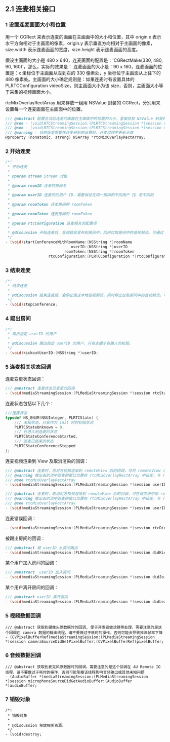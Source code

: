 ## 2.1 连麦相关接口

### 1 设置连麦画面大小和位置

用一个 CGRect 来表示连麦的画面在主画面中的大小和位置，其中 origin.x 表示水平方向相对于主画面的像素，origin.y 表示垂直方向相对于主画面的像素，size.width 表示连麦画面的宽度，size.height 表示连麦画面的高度。

假设主画面的大小是 480 x 640，连麦画面的配置是：'CGRectMake(330, 480, 90, 160)'，那么，实际的效果是：
连麦画面的大小是：90 x 160，连麦画面的位置是：x 坐标位于主画面从左到右的 330 像素处，y 坐标位于主画面从上往下的 480 像素处。主画面的大小确定规则是：如果连麦时有设置具体的 PLRTCConfiguration videoSize，则主画面大小为该 size，否则，主画面大小等于采集的视频画面大小。

rtcMixOverlayRectArray 用来存放一组用 NSValue 封装的 CGRect，分别用来设置每一个连麦画面在主画面中的位置。

```Objective-C
/// @abstract 配置合流后连麦的画面在主画面中的位置和大小，里面存放 NSValue 封装的 CGRect。注意，该位置是指连麦的画面在推出来流的画面中的位置，并非在本地预览的位置
/// @see - (void)RTCStreamingSession:(PLRTCStreamingSession *)session userID:(NSString *)userID didAttachRemoteView:(UIView *)remoteView;
/// @see - (void)RTCStreamingSession:(PLRTCStreamingSession *)session userID:(NSString *)userID didDetachRemoteView:(UIView *)remoteView;
/// @warning - 目前版本需要在连麦开始前设置好，连麦过程中更新无效
@property (nonatomic, strong) NSArray *rtcMixOverlayRectArray;

```

### 2 开始连麦

```Objective-C
/*!
 * 开始连麦
 *
 * @param stream Stream 对象
 *
 * @param roomID 连麦的房间名
 *
 * @param userID 连麦的的用户 ID，需要保证在同一房间的不同用户 ID 是不同的
 *
 * @param roomToken 连麦房间的 roomToken
 *
 * @param roomToken 连麦房间的 roomToken
 *
 * @param rtcConfiguration 连麦相关的配置项
 *
 * @discussion 开始连麦后，音视频会发布到房间中，同时拉取房间中的音视频流。可通过 PLMediaStreamingSessionDelegate 的回调得到连麦的状态及对方的 View。
 */
- (void)startConferenceWithRoomName:(NSString *)roomName
                             userID:(NSString *)userID
                          roomToken:(NSString *)roomToken
                   rtcConfiguration:(PLRTCConfiguration *)rtcConfiguration;

```

### 3 结束连麦

```Objective-C
/*!
 * 结束连麦
 *
 * @discussion 结束连麦后，会停止推送本地音视频流，同时停止拉取房间中的音视频流。可通过 PLMediaStreamingSessionDelegate 得到连麦的状态及取消渲染对方的 View。
 */
- (void)stopConference;

```

### 4 踢出房间

```Objective-C
/*!
 * 踢出指定 userID 的用户
 *
 * @discussion 踢出指定 userID 的用户，只有主播才有踢人的权限。
 */
- (void)kickoutUserID:(NSString *)userID;
```

### 5 连麦相关状态回调

连麦变更状态回调：

```Objective-C
/// @abstract 连麦状态已变更的回调
- (void)mediaStreamingSession:(PLMediaStreamingSession *)session rtcStateDidChange:(PLRTCState)state;
```

连麦状态包括以下几个：

```Objective-C
///连麦状态
typedef NS_ENUM(NSUInteger, PLRTCState) {
    /// 未知状态，只会作为 init 时的初始状态
    PLRTCStateUnknown = 0,
    /// 已进入到连麦的状态
    PLRTCStateConferenceStarted,
    /// 连麦已结束的状态
    PLRTCStateConferenceStopped
};
```
连麦视频渲染到 View 及取消渲染的回调：

```Objective-C
/// @abstract 连麦时，将对方视频渲染到 remoteView 后的回调，可将 remoteView 添加到合适的 View 上将其显示出来。本接口在主队列中回调。
/// @warning 推出去的流中连麦的窗口位置在 rtcMixOverlayRectArray 中设定，与 remoteView 的位置没有关系。
/// @see rtcMixOverlayRectArray
- (void)mediaStreamingSession:(PLMediaStreamingSession *)session userID:(NSString *)userID didAttachRemoteView:(UIView *)remoteView;

/// @abstract 连麦时，取消对方视频渲染到 remoteView 后的回调，可在该方法中将 remoteView 从父 View 中移除。本接口在主队列中回调。
/// @warning 推出去的流中连麦的窗口位置在 rtcMixOverlayRectArray 中设定，与 remoteView 的位置没有关系。
/// @see rtcMixOverlayRectArray
- (void)mediaStreamingSession:(PLMediaStreamingSession *)session userID:(NSString *)userID didDetachRemoteView:(UIView *)remoteView;

```

连麦错误回调：

```Objective-C
- (void)mediaStreamingSession:(PLMediaStreamingSession *)session rtcDidFailWithError:(NSError *)error;
```

被踢出房间的回调：

```Objective-C
/// @abstract 被 userID 从房间踢出
- (void)mediaStreamingSession:(PLMediaStreamingSession *)session didKickoutByUserID:(NSString *)userID;
```

某个用户加入房间的回调：

```Objective-C
/// @abstract  userID 加入房间
- (void)mediaStreamingSession:(PLMediaStreamingSession *)session didJoinConferenceOfUserID:(NSString *)userID;
```

某个用户离开房间的回调：

```Objective-C
/// @abstract userID 离开房间
- (void)mediaStreamingSession:(PLMediaStreamingSession *)session didLeaveConferenceOfUserID:(NSString *)userID;
```

### 5 视频数据回调

``` 
/// @abstract 获取到摄像头原数据时的回调, 便于开发者做滤镜等处理，需要注意的是这个回调在 camera 数据的输出线程，请不要做过于耗时的操作，否则可能会导致推流帧率下降
- (CVPixelBufferRef)mediaStreamingSession:(PLMediaStreamingSession *)session cameraSourceDidGetPixelBuffer:(CVPixelBufferRef)pixelBuffer;
```
### 6 音频数据回调
```
/// @abstract 获取到麦克风原数据时的回调，需要注意的是这个回调在 AU Remote IO 线程，请不要做过于耗时的操作，否则可能阻塞该线程影响音频输出或其他未知问题
- (AudioBuffer *)mediaStreamingSession:(PLMediaStreamingSession *)session microphoneSourceDidGetAudioBuffer:(AudioBuffer *)audioBuffer;
```


### 7 销毁对象

```
/*!
 * 销毁对象
 *
 * @discussion 释放相关资源。
 */
- (void)destroy;

```